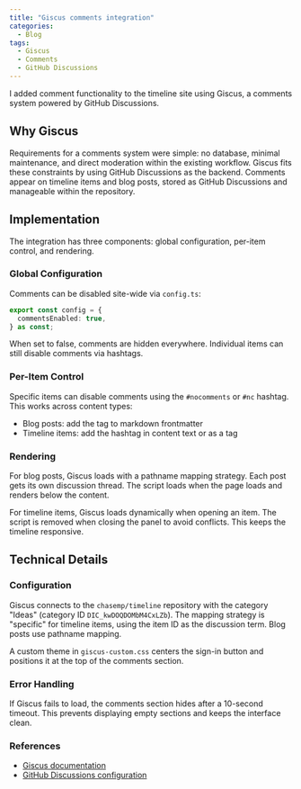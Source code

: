 ```yaml
---
title: "Giscus comments integration"
categories:
  - Blog
tags:
  - Giscus
  - Comments
  - GitHub Discussions
---
```


I added comment functionality to the timeline site using Giscus, a comments system powered by GitHub Discussions.

## Why Giscus

Requirements for a comments system were simple: no database, minimal maintenance, and direct moderation within the existing workflow. Giscus fits these constraints by using GitHub Discussions as the backend. Comments appear on timeline items and blog posts, stored as GitHub Discussions and manageable within the repository.

## Implementation

The integration has three components: global configuration, per-item control, and rendering.

### Global Configuration

Comments can be disabled site-wide via `config.ts`:

```typescript
export const config = {
  commentsEnabled: true,
} as const;
```

When set to false, comments are hidden everywhere. Individual items can still disable comments via hashtags.

### Per-Item Control

Specific items can disable comments using the `#nocomments` or `#nc` hashtag. This works across content types:

- Blog posts: add the tag to markdown frontmatter
- Timeline items: add the hashtag in content text or as a tag

### Rendering

For blog posts, Giscus loads with a pathname mapping strategy. Each post gets its own discussion thread. The script loads when the page loads and renders below the content.

For timeline items, Giscus loads dynamically when opening an item. The script is removed when closing the panel to avoid conflicts. This keeps the timeline responsive.

## Technical Details

### Configuration

Giscus connects to the `chasemp/timeline` repository with the category "Ideas" (category ID `DIC_kwDOQDOMbM4CxLZb`). The mapping strategy is "specific" for timeline items, using the item ID as the discussion term. Blog posts use pathname mapping.

A custom theme in `giscus-custom.css` centers the sign-in button and positions it at the top of the comments section.

### Error Handling

If Giscus fails to load, the comments section hides after a 10-second timeout. This prevents displaying empty sections and keeps the interface clean.

### References

- [Giscus documentation](https://giscus.app/)
- [GitHub Discussions configuration](https://docs.github.com/en/repositories/managing-your-repositorys-settings-and-features/enabling-features-for-your-repository/enabling-or-disabling-github-discussions-for-a-repository)

